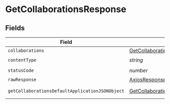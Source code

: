 # GetCollaborationsResponse


## Fields

| Field                                                                                                         | Type                                                                                                          | Required                                                                                                      | Description                                                                                                   |
| ------------------------------------------------------------------------------------------------------------- | ------------------------------------------------------------------------------------------------------------- | ------------------------------------------------------------------------------------------------------------- | ------------------------------------------------------------------------------------------------------------- |
| `collaborations`                                                                                              | [GetCollaborationsCollaboration](../../models/operations/getcollaborationscollaboration.md)[]                 | :heavy_minus_sign:                                                                                            | Collaborations                                                                                                |
| `contentType`                                                                                                 | *string*                                                                                                      | :heavy_check_mark:                                                                                            | N/A                                                                                                           |
| `statusCode`                                                                                                  | *number*                                                                                                      | :heavy_check_mark:                                                                                            | N/A                                                                                                           |
| `rawResponse`                                                                                                 | [AxiosResponse>](https://axios-http.com/docs/res_schema)                                                      | :heavy_minus_sign:                                                                                            | N/A                                                                                                           |
| `getCollaborationsDefaultApplicationJSONObject`                                                               | [GetCollaborationsDefaultApplicationJSON](../../models/operations/getcollaborationsdefaultapplicationjson.md) | :heavy_minus_sign:                                                                                            | Error response.                                                                                               |